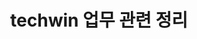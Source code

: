 ---
layout: single
title: "13) techwin 업무 관련 정리 "
categories: serial
tag: arduino
toc: true
toc_sticky: true
toc_label: 목차
toc_icon: "fas fa-dragon"
author_profile: false
sidebar:
    nav: "counts"

---